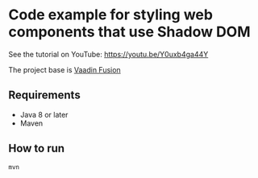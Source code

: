 # Code example for styling web components that use Shadow DOM

See the tutorial on YouTube: https://youtu.be/Y0uxb4ga44Y

The project base is [Vaadin Fusion](https://vaadin.com/fusion)

## Requirements

- Java 8 or later
- Maven

## How to run

```
mvn
```
